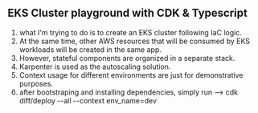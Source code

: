 ## EKS Cluster playground with CDK & Typescript

1. what I'm trying to do is to create an EKS cluster following IaC logic. 
2. At the same time, other AWS resources that will be consumed by EKS workloads will be created in the same app.
3. However, stateful components are organized in a separate stack.
4. Karpenter is used as the autoscaling solution.
5. Context usage for different environments are just for demonstrative purposes. 
6. after bootstraping and installing dependencies, simply run --> cdk diff/deploy --all --context env_name=dev
